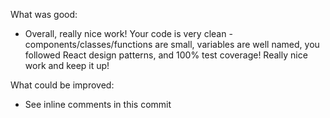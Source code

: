 What was good:
- Overall, really nice work! Your code is very clean - components/classes/functions are small, variables are well named, you followed React design patterns, and 100% test coverage! Really nice work and keep it up!

What could be improved:
- See inline comments in this commit
